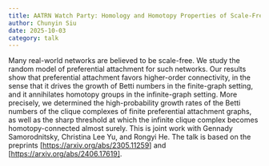 ```yaml
---
title: AATRN Watch Party: Homology and Homotopy Properties of Scale-Free Networks
author: Chunyin Siu
date: 2025-10-03
category: talk
---
```

Many real-world networks are believed to be scale-free. We study the random model of preferential attachment for such networks. Our results show that preferential attachment favors higher-order connectivity, in the sense that it drives the growth of Betti numbers in the finite-graph setting, and it annihilates homotopy groups in the infinite-graph setting. More precisely, we determined the high-probability growth rates of the Betti numbers of the clique complexes of finite preferential attachment graphs, as well as the sharp threshold at which the infinite clique complex becomes homotopy-connected almost surely. This is joint work with Gennady Samorodnitsky, Christina Lee Yu, and Rongyi He. The talk is based on the preprints [https://arxiv.org/abs/2305.11259] and [https://arxiv.org/abs/2406.17619].
